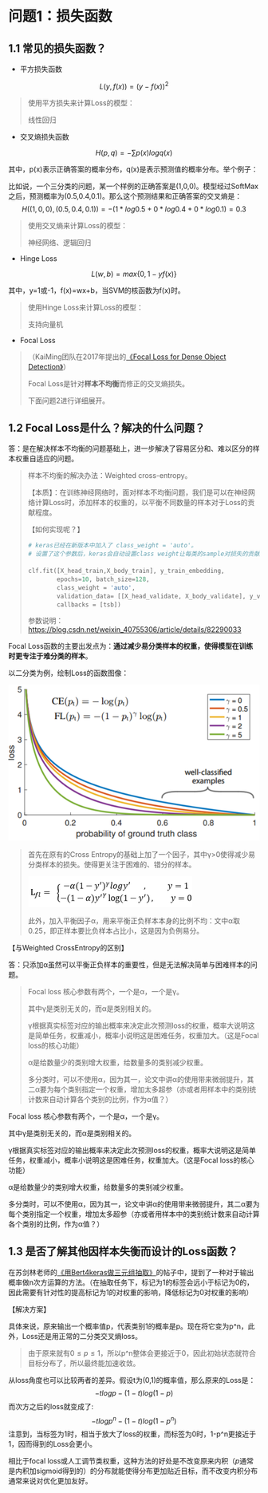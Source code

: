 # 问题1：损失函数

## 1.1 常见的损失函数？

- 平方损失函数

$$
L(y,f(x))=(y-f(x))^2
$$

> 使用平方损失来计算Loss的模型：
>
> 线性回归

- 交叉熵损失函数

$$
H(p,q)=-\sum p(x)logq(x)
$$

其中，p(x)​表示正确答案的概率分布，q(x)​是表示预测值的概率分布。举个例子：

比如说，一个三分类的问题，某一个样例的正确答案是(1,0,0)。模型经过SoftMax之后，预测概率为(0.5,0.4,0.1)。那么这个预测结果和正确答案的交叉熵是：
$$
H((1,0,0),(0.5,0.4,0.1))=-(1*log0.5+0*log0.4+0*log0.1)=0.3
$$

> 使用交叉熵来计算Loss的模型：
>
> 神经网络、逻辑回归

- Hinge Loss

$$
L(w,b)=max\{0,1-yf(x)\}
$$

其中，y=1或-1​，f(x)=wx+b，当SVM的核函数为f(x)时。

> 使用Hinge Loss来计算Loss的模型：
>
> 支持向量机

- Focal Loss

> （KaiMing团队在2017年提出的[《Focal Loss for Dense Object Detection》](https://arxiv.org/abs/1708.02002)）
>
> Focal Loss是针对**样本不均衡**而修正的交叉熵损失。
>
> 下面问题2进行详细展开。

## 1.2 Focal Loss是什么？解决的什么问题？

答：是在解决样本不均衡的问题基础上，进一步解决了容易区分和、难以区分的样本权重自适应的问题。

> 样本不均衡的解决办法：Weighted cross-entropy。
>
> 【本质】：在训练神经网络时，面对样本不均衡问题，我们是可以在神经网络计算Loss时，添加样本的权重的，以平衡不同数量的样本对于Loss的贡献程度。
>
> 【如何实现呢？】
>
> ```python
> # keras已经在新版本中加入了 class_weight = 'auto'。
> # 设置了这个参数后，keras会自动设置class weight让每类的sample对损失的贡献相等
> 
> clf.fit([X_head_train,X_body_train], y_train_embedding, 
>         epochs=10, batch_size=128, 
>         class_weight = 'auto', 
>         validation_data= [[X_head_validate, X_body_validate], y_validate_embedding], 
>         callbacks = [tsb])
> ```
>
> 参数说明：https://blog.csdn.net/weixin_40755306/article/details/82290033



Focal Loss函数的主要出发点为：**通过减少易分类样本的权重，使得模型在训练时更专注于难分类的样本**。

以二分类为例，绘制Loss的函数图像：

![](https://raw.githubusercontent.com/anxiang1836/FigureBed/master/img/20200130214251.png)



> 首先在原有的Cross Entropy的基础上加了一个因子，其中γ>0使得减少易分类样本的损失。使得更关注于困难的、错分的样本。
>
> ![](https://raw.githubusercontent.com/anxiang1836/FigureBed/master/img/20200130221931.png)
>
> 此外，加入平衡因子α，用来平衡正负样本本身的比例不均：文中α取0.25，即正样本要比负样本占比小，这是因为负例易分。

【与Weighted CrossEntropy的区别】

答：只添加α虽然可以平衡正负样本的重要性，但是无法解决简单与困难样本的问题。

> Focal loss 核心参数有两个，一个是α，一个是γ。
>
> 其中γ是类别无关的，而α是类别相关的。
>
> γ根据真实标签对应的输出概率来决定此次预测loss的权重，概率大说明这是简单任务，权重减小，概率小说明这是困难任务，权重加大。（这是Focal loss的核心功能）
>
> α是给数量少的类别增大权重，给数量多的类别减少权重。
>
> 多分类时，可以不使用α，因为其一，论文中讲α的使用带来微弱提升，其二α要为每个类别指定一个权重，增加太多超参（亦或者用样本中的类别统计数来自动计算各个类别的比例，作为α值？）

Focal loss 核心参数有两个，一个是α，一个是γ。

其中γ是类别无关的，而α是类别相关的。

γ根据真实标签对应的输出概率来决定此次预测loss的权重，概率大说明这是简单任务，权重减小，概率小说明这是困难任务，权重加大。（这是Focal loss的核心功能）

α是给数量少的类别增大权重，给数量多的类别减少权重。

多分类时，可以不使用α，因为其一，论文中讲α的使用带来微弱提升，其二α要为每个类别指定一个权重，增加太多超参（亦或者用样本中的类别统计数来自动计算各个类别的比例，作为α值？）

## 1.3 是否了解其他因样本失衡而设计的Loss函数？

在苏剑林老师的[《用Bert4keras做三元组抽取》](https://spaces.ac.cn/archives/7161)的帖子中，提到了一种对于输出概率做n次方运算的方法。（在抽取任务下，标记为1的标签会远小于标记为0的，因此需要有针对性的提高标记为1的对权重的影响，降低标记为0对权重的影响）

【解决方案】

具体来说，原来输出一个概率值p，代表类别1的概率是p。现在将它变为p^n，此外，Loss还是用正常的二分类交叉熵loss。

> 由于原来就有$0≤p≤1$，所以p^n​整体会更接近于0，因此初始状态就符合目标分布了，所以最终能加速收敛。

从loss角度也可以比较两者的差异。假设t为(0,1)的概率值，那么原来的Loss是：
$$
−tlogp−(1−t)log(1−p)
$$
而次方之后的loss就变成了:
$$
−tlogp^n−(1−t)log(1−p^n)
$$
注意到，当标签为1时，相当于放大了loss的权重，而标签为0时，1-p^n​更接近于1，因而得到的Loss会更小。

相比于focal loss或人工调节类权重，这种方法的好处是不改变原来内积（$p$通常是内积加sigmoid得到的）的分布就能使得分布更加贴近目标，而不改变内积分布通常来说对优化更加友好。